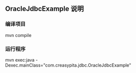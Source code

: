 
## OracleJdbcExample 说明

### 编译项目
mvn compile

### 运行程序
mvn exec:java -Dexec.mainClass="com.creasypita.jdbc.OracleJdbcExample"

